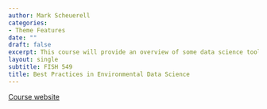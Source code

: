```yaml
---
author: Mark Scheuerell
categories:
- Theme Features
date: ""
draft: false
excerpt: This course will provide an overview of some data science tools and best practices that can be used to create transparent and reproducible workflows when working with environmental data.
layout: single
subtitle: FISH 549
title: Best Practices in Environmental Data Science
---
```


[Course website](https://fish497.github.io/website/index.html)
